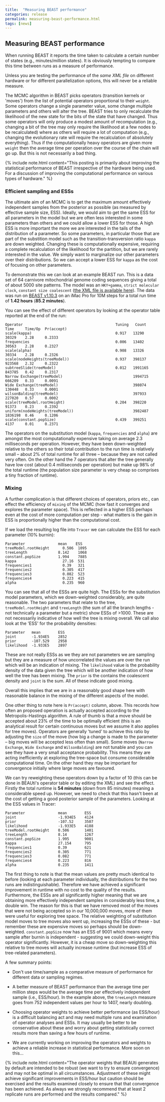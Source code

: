 ```yaml
---
title:  "Measuring BEAST performance"
categories: release
permalink: measuring-beast-performance.html
tags: [news]
---
```


## Measuring BEAST performance

When running BEAST it reports the time taken to calculate a certain number of states 
(e.g., minutes/million states). It is obviously tempting to compare this time between
runs as a measure of performance.

Unless you are testing the performance of the *same XML file* on different hardware or for
different parallelization options, this will never be a reliable measure.

The MCMC algorithm in BEAST picks operators (transition kernels or 'moves') from the list of potential operators proportional
to their `weight`. Some operators change a single parameter value, some change multiple parameters
and others will alter the tree. BEAST tries to only recalculate the likelihood of the new state
for the bits of the state that have changed. Thus some operators will only produce a modest amount 
of recomputation (e.g., changing a bit of the tree may only require the likelihood at a few nodes
to be recalculated) where as others will require a lot of computation (e.g., changing the evolutionary
rate will require the recalculation of absolutely everything). Thus if the computationally heavy
operators are given more `weight` then the average time per operation over the course of the chain
will go up. But this is not necessarily a bad thing.
         
{% include note.html content="This posting is primarily about improving the statistical performance of BEAST irrespective of the hardware being used. For a discussion of improving the computational performance on various types of hardware."  %}
         
                             
### Efficient sampling and ESSs
                                                                        
The ultimate aim of an MCMC is to get the maximum amount effectively independent samples from the 
posterior as possible (as measured by effective sample size, ESS). Ideally, we would aim to get 
the same ESS for all parameters in the model but we are often less interested in some parameters
than others and we could allow a lower ESS for those. A high ESS is more important the more we are
interested in the tails of the distribution of a parameter. So some parameters, in particular those
that are part of the substition model such as the transition-transversion ratio `kappa` are down 
weighted. Changing these is computationally expensive, requiring a complete recalculation of the 
likelihood for the partition, but we are rarely interested in the value. We simply want to marginalize 
our other parameters over their distributions. So we can accept a lower ESS for `kappa` as the cost of 
focusing on other parameters. 

To demonstrate this we can look at an example BEAST run. This is a data set of 64 carnivore mitochondrial
genome coding sequences giving a total of about 5000 site patterns. The model was an `HKY+gamma`, 
`strict molecular clock`, `constant size coalescent` 
([the XML file is available here](/files/carnivores.HKYG.SC.CPC.classic.xml)).
The data was run on [BEAST v1.10.3](installing) on an iMac Pro for 10M steps for a total run time of
**1.42 hours** (**85.2 minutes**).

You can see the effect of different operators by looking at the operator table reported at the end of the run:

```
Operator                                          Tuning   Count      Time     Time/Op  Pr(accept) 
scale(kappa)                                      0.917   13290      30329    2.28     0.2333      
frequencies                                       0.006   13402      30563    2.28     0.2327      
scale(alpha)                                      0.908   13326      30334    2.28     0.2326      
scale(nodeHeights(treeModel))                     0.937   398137     923568   2.32     0.2322      
subtreeSlide(treeModel)                           0.012   1991165    843785   0.42     0.2317      
Narrow Exchange(treeModel)                                1994715    666209   0.33     0.0091      
Wide Exchange(treeModel)                                  398074     130448   0.33     0.0001      
wilsonBalding(treeModel)                                  397933     227020   0.57     0.0002      
scale(treeModel.rootHeight)                       0.204   398220     91373    0.23     0.2392      
uniform(nodeHeights(treeModel))                           3982487    1836198  0.46     0.1206      
scale(constant.popSize)                           0.439   399251     4137     0.01     0.2371      
```

The operators on the substitution model (`kappa`, `frequencies` and `alpha`) are amongst the
most computationally expensive taking on average 2.3 milliseconds per operation. However, they
have been down-weighted relative to the others so their total contribution to the run time is
relatively small – about 2% of total runtime for all three – because they are not called very often.
On the other hand the 7 operators that alter the tree generally have low cost (about 0.4 milliseconds
per operation) but make up 98% of the total runtime (the population size parameter is very cheap
so comprises a tiny fraction of runtime). 

### Mixing

A further complication is that different choices of operators, priors etc., can effect the efficiency
of `mixing` of the MCMC (how fast it converges and explores the parameter space). This is reflected in
a higher ESS perhaps even at the cost of more computation per step - what matters is the gain in ESS is 
proportionally higher than the computational cost. 

If we load the resulting log file into `Tracer` we can calculate the ESS for each parameter (10% burnin):

```
Parameter               mean    ESS
treeModel.rootHeight	  0.506  1095
treeLength              8.142	 1068
constant.popSize        1.994	 7885
kappa	                  27.16  531
frequencies1	          0.39   321
frequencies2	          0.305  417
frequencies3	          0.082  523
frequencies4	          0.223  415
alpha	                  0.235	 960
```

You can see that all of the ESSs are quite high. The ESSs for the substitution model parameters, which 
we down-weighted considerably, are quite reasonable. The two parameters that relate to the tree, 
`treeModel.rootHeight` and `treeLength` (the sum of all the branch lengths - not technically a parameter
but a metric) show ESSs of >1000. These are not necessarily indicative of how well the tree is mixing
overall. We call also look at the 'ESS' for the probability densities:


```
Parameter   mean        ESS
joint	    -1.934E5	2852
prior	    -107.529	2958
likelihood  -1.933E5	2897
```

These are not really ESSs as we they are not parameters we are sampling but they are a measure of how
uncorrelated the values are over the run which will be an indication of mixing. The `likelihood` value
is the probability density of the data given the tree which will be another indication of how well the 
tree has been mixing. The `prior` is the contains the coalescent density and `joint` is the sum. All of
these indicate good mixing.

Overall this implies that we are in a reasonably good shape here with reasonable balance in the mixing
of the different aspects of the model. 

One other thing to note here is `Pr(accept)` column, above. This records how often an proposed operation
is actually accepted according to the Metropolis-Hastings algorithm. A rule of thumb is that a move
should be accepted about 23% of the time to be optimally efficient (this is an analytical result for
certain continuous moves but we assume it also applies for tree moves). Operators are generally 'tuned'
to achieve this ratio by adjusting the `size` of the move (how big a change is made to the parameter – 
big moves will be accepted less often than small). Some moves (`Narrow Exchange`, `Wide Exchange` and
`WilsonBalding`) are not tunable and you can see they have a very small acceptance probability. This means
they are acting inefficiently at exploring the tree-space but consume considerable computational time.
On the other hand they may be important for convergence initially where large moves are favoured. 

We can try reweighting these operators down by a factor of 10 (this can be done in BEAUti's operator
table or by editing the XML) and see the effect. Firstly the total runtime is **54 minutes** (down
from 85 minutes) meaning a considerable speed up. However, we need to check that this hasn't been 
at the cost of getting a good posterior sample of the parameters. Looking at the ESS values in Tracer:

```
Parameter               mean        ESS
joint	                -1.934E5    4124
prior	                -107.52	    3507
likelihood              -1.933E5    4188
treeModel.rootHeight	0.506	    1401
treeLength              8.14	    1267
constant.popSize        1.995	    9001
kappa	                27.154	    795
frequencies1	        0.39	    621
frequencies2	        0.305	    771
frequencies3	        0.082	    771
frequencies4	        0.223	    816
alpha	                0.235	    1411
``` 

The first thing to note is that the mean values are pretty much identical to before (looking at each parameter individually, the distributions for the two runs are indistinguishable). Therefore we have achieved a significant improvement in runtime with no cost to the quality of the results. Furthermore, the ESSs are all significantly higher meaning that we are obtaining more effectively independent samples in considerably less time, a double win. The reason for this is that we have removed most of the moves that were not being accepted so in our 10,000,000 moves, more of them were useful for exploring tree space. The relative weighting of substitution model moves to tree moves also went up, increasing the ESSs of these - but remember these are expensive moves so perhaps should be down-weighted. `constant.popSize` now has an ESS of 9001 which means every sample after burnin is independent - suggesting we could down-weight this operator significantly. However, it is a cheap move so down-weighting this relative to tree moves will actually increase runtime (but increase ESS of tree-related parameters).

A few summary points:

* Don't use time/sample as a comparative measure of performance for different data or sampling regimes.

* A better measure of BEAST performance than the average time per million steps would be the average time per effectively independent sample (i.e., ESS/hour). In the example above, the `treeLength` measure goes from 752 independent values per hour to 1407, nearly doubling.

* Choosing operator weights to achieve better performance (as ESS/hour) is a difficult balancing act and may need multiple runs and examination of operator analyses and ESSs. It may usually be better to be conservative about these and worry about getting statistically correct results more than saving a few hours of runtime.

* We are currently working on improving the operators and weights to achieve a reliable increase in statistical performance. More soon on this... 

{% include note.html content="The operator weights that BEAUti generates by default are intended to be robust (we want to try to ensure convergence) and may not be optimal in all circumstances. Adjustment of these might achieve significant improvements in ESS/hour but caution should be exercised and the results examined closely to ensure that that convergence has been achieved. As always we strongly recommend that at least 2 replicate runs are performed and the results compared."  %}

